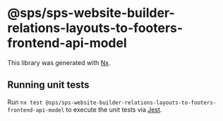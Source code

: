 # @sps/sps-website-builder-relations-layouts-to-footers-frontend-api-model

This library was generated with [Nx](https://nx.dev).

## Running unit tests

Run `nx test @sps/sps-website-builder-relations-layouts-to-footers-frontend-api-model` to execute the unit tests via [Jest](https://jestjs.io).
